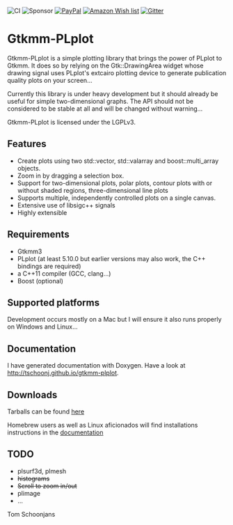![CI](https://github.com/tschoonj/gtkmm-plplot/workflows/CI/badge.svg?branch=master&event=push)  ![Sponsor](https://img.shields.io/static/v1?label=Sponsor&message=%E2%9D%A4&logo=GitHub&link=https://github.com/sponsors/tschoonj)  [![PayPal](https://img.shields.io/badge/Donate-PayPal-green.svg)](https://www.paypal.me/tomschoonjans/10)   [![Amazon Wish list](https://img.shields.io/badge/Amazon-Wishlist-green.svg)](http://amzn.eu/8ml3d0c)   [![Gitter](https://badges.gitter.im/gtkmm-plplot/community.svg)](https://gitter.im/gtkmm-plplot/community?utm_source=badge&utm_medium=badge&utm_campaign=pr-badge)

# Gtkmm-PLplot

Gtkmm-PLplot is a simple plotting library that brings the power of PLplot to Gtkmm. It does so by relying on the Gtk::DrawingArea widget whose drawing signal uses PLplot's extcairo plotting device to generate publication quality plots on your screen...

Currently this library is under heavy development but it should already be useful for simple two-dimensional graphs. The API should not be considered to be stable at all and will be changed without warning...

Gtkmm-PLplot is licensed under the LGPLv3.

## Features

* Create plots using two std::vector, std::valarray and boost::multi_array objects.
* Zoom in by dragging a selection box.
* Support for two-dimensional plots, polar plots, contour plots with or without shaded regions, three-dimensional line plots
* Supports multiple, independently controlled plots on a single canvas.
* Extensive use of libsigc++ signals
* Highly extensible

## Requirements

* Gtkmm3
* PLplot (at least 5.10.0 but earlier versions may also work, the C++ bindings are required)
* a C++11 compiler (GCC, clang...)
* Boost (optional)

## Supported platforms

Development occurs mostly on a Mac but I will ensure it also runs properly on Windows and Linux...

## Documentation

I have generated documentation with Doxygen. Have a look at http://tschoonj.github.io/gtkmm-plplot.

## Downloads

Tarballs can be found [here](https://github.com/tschoonj/gtkmm-plplot/releases)

Homebrew users as well as Linux aficionados will find installations instructions in the [documentation](https://tschoonj.github.io/gtkmm-plplot/installation_instructions.html)


## TODO
* plsurf3d, plmesh
* ~~histograms~~
* ~~Scroll to zoom in/out~~
* plimage
* ...

Tom Schoonjans

